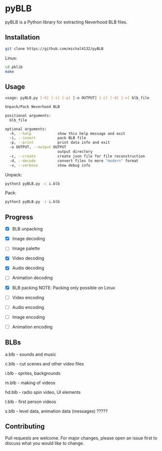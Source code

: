 # pyBLB

pyBLB is a Python library for extracting Neverhood BLB files.

## Installation
```bash
git clone https://github.com/michal4132/pyBLB
```
Linux:
```bash
cd pklib
make
```

## Usage

```bash
usage: pyBLB.py [-h] [-i] [-p] [-o OUTPUT] [-c] [-d] [-v] blb_file

Unpack/Pack Neverhood BLB

positional arguments:
  blb_file

optional arguments:
  -h, --help            show this help message and exit
  -i, --insert          pack BLB file
  -p, --print           print data info and exit
  -o OUTPUT, --output OUTPUT
                        output directory
  -c, --create          create json file for file reconstruction
  -d, --decode          convert files to more "modern" format
  -v, --verbose         show debug info

```
Unpack:
```bash
python3 pyBLB.py -c i.blb
```
Pack:
```bash
python3 pyBLB.py -i i.blb
```

## Progress
- [x] BLB unpacking
- [x] Image decoding
- [ ] Image palette 
- [x] Video decoding
- [x] Audio decoding
- [ ] Animation decoding

- [x] BLB packing NOTE: Packing only possible on Linux
- [ ] Video encoding
- [ ] Audio encoding
- [ ] Image encoding
- [ ] Animation encoding

## BLBs
a.blb  - sounds and music

c.blb  - cut scenes and other video files

i.blb  - sprites, backgrounds

m.blb  - making of videos

hd.blb - radio spin video, UI elements

t.blb  - first person videos

s.blb  - level data, animation data (messages) ?????


## Contributing
Pull requests are welcome. For major changes, please open an issue first to discuss what you would like to change.
